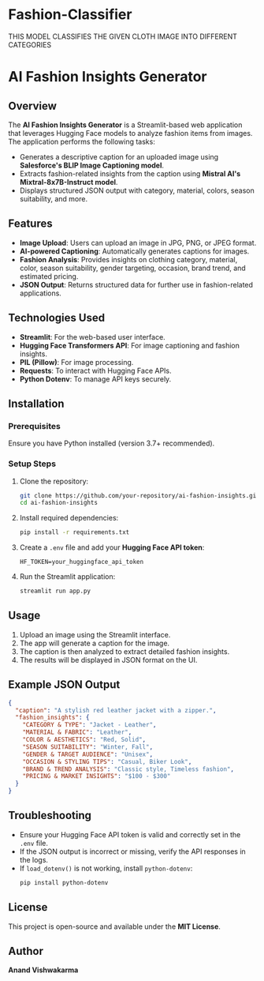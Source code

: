 # Fashion-Classifier
THIS MODEL CLASSIFIES THE GIVEN CLOTH IMAGE INTO DIFFERENT CATEGORIES

# AI Fashion Insights Generator

## Overview
The **AI Fashion Insights Generator** is a Streamlit-based web application that leverages Hugging Face models to analyze fashion items from images. The application performs the following tasks:
- Generates a descriptive caption for an uploaded image using **Salesforce's BLIP Image Captioning model**.
- Extracts fashion-related insights from the caption using **Mistral AI's Mixtral-8x7B-Instruct model**.
- Displays structured JSON output with category, material, colors, season suitability, and more.

## Features
- **Image Upload**: Users can upload an image in JPG, PNG, or JPEG format.
- **AI-powered Captioning**: Automatically generates captions for images.
- **Fashion Analysis**: Provides insights on clothing category, material, color, season suitability, gender targeting, occasion, brand trend, and estimated pricing.
- **JSON Output**: Returns structured data for further use in fashion-related applications.

## Technologies Used
- **Streamlit**: For the web-based user interface.
- **Hugging Face Transformers API**: For image captioning and fashion insights.
- **PIL (Pillow)**: For image processing.
- **Requests**: To interact with Hugging Face APIs.
- **Python Dotenv**: To manage API keys securely.

## Installation
### Prerequisites
Ensure you have Python installed (version 3.7+ recommended).

### Setup Steps
1. Clone the repository:
   ```bash
   git clone https://github.com/your-repository/ai-fashion-insights.git
   cd ai-fashion-insights
   ```
2. Install required dependencies:
   ```bash
   pip install -r requirements.txt
   ```
3. Create a `.env` file and add your **Hugging Face API token**:
   ```
   HF_TOKEN=your_huggingface_api_token
   ```
4. Run the Streamlit application:
   ```bash
   streamlit run app.py
   ```

## Usage
1. Upload an image using the Streamlit interface.
2. The app will generate a caption for the image.
3. The caption is then analyzed to extract detailed fashion insights.
4. The results will be displayed in JSON format on the UI.

## Example JSON Output
```json
{
  "caption": "A stylish red leather jacket with a zipper.",
  "fashion_insights": {
    "CATEGORY & TYPE": "Jacket - Leather",
    "MATERIAL & FABRIC": "Leather",
    "COLOR & AESTHETICS": "Red, Solid",
    "SEASON SUITABILITY": "Winter, Fall",
    "GENDER & TARGET AUDIENCE": "Unisex",
    "OCCASION & STYLING TIPS": "Casual, Biker Look",
    "BRAND & TREND ANALYSIS": "Classic style, Timeless fashion",
    "PRICING & MARKET INSIGHTS": "$100 - $300"
  }
}
```

## Troubleshooting
- Ensure your Hugging Face API token is valid and correctly set in the `.env` file.
- If the JSON output is incorrect or missing, verify the API responses in the logs.
- If `load_dotenv()` is not working, install `python-dotenv`:
  ```bash
  pip install python-dotenv
  ```

## License
This project is open-source and available under the **MIT License**.

## Author
**Anand Vishwakarma**

